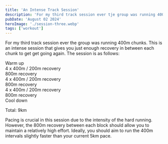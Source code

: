 ```yaml
---
title: 'An Intense Track Session'
description: 'For my third track session ever tje group was running 400m chunks. This is an intense session that gives you just enough recovery in between each chunk to get get going again.' 
pubDate: 'August 02 2024'
heroImage: './session-three.webp'
tags: ['workout']
---
```


For my third track session ever the group was running 400m chunks. This is an intense session that gives you just enough recovery in between each chunk to get get going again. The session is as follows:

Warm up <br />
4 x 400m / 200m recovery<br />
800m recovery<br />
4 x 400m / 200m recovery<br />
800m recovery<br />
4 x 400m / 200m recovery<br />
800m recovery<br />
Cool down<br />

Total: 9km

Pacing is crucial in this session due to the intensity of the hard running. However, the 800m recovery between each block should allow you to maintain a relatively high effort. Ideally, you should aim to run the 400m intervals slightly faster than your current 5km pace.